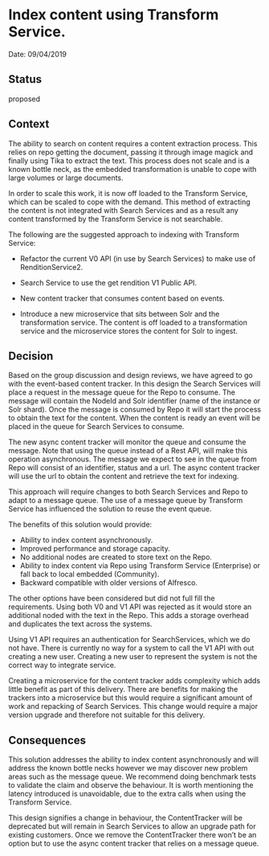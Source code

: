 # Index content using Transform Service.

Date: 09/04/2019

## Status

proposed

## Context

The ability to search on content requires a content extraction process. This relies on repo getting the document, passing it through image magick and finally using Tika to extract the text. This process does not scale and is a known bottle neck, as the embedded transformation is unable to cope with large volumes or large documents.

In order to scale this work, it is now off loaded to the Transform Service, which can be scaled to cope with the demand. This method of extracting the content is not integrated with Search Services and as a result any content transformed by the Transform Service is not searchable.

The following are the suggested approach to indexing with Transform Service:

* Refactor the current V0 API (in use by Search Services) to make use of RenditionService2.

* Search Service to use the get rendition V1 Public API.

* New content tracker that consumes content based on events.

* Introduce a new microservice that sits between Solr and the transformation service. The content is off loaded to a transformation service and the microservice stores the content for Solr to ingest.

## Decision

Based on the group discussion and design reviews, we have agreed to go with the event-based content tracker.
In this design the Search Services will place a request in the message queue for the Repo to consume.
The message will contain the NodeId and Solr identifier (name of the instance or Solr shard).
Once the message is consumed by Repo it will start the process to obtain the text for the content.
When the content is ready an event will be placed in the queue for Search Services to consume.

The new async content tracker will monitor the queue and consume the message. Note that using the queue instead of a Rest API, will make this operation asynchronous. The message we expect to see in the queue from Repo will consist of an identifier, status and a url. The async content tracker will use the url to obtain the content and retrieve the text for indexing.

This approach will require changes to both Search Services and Repo to adapt to a message queue.
The use of a message queue by Transform Service has influenced the solution to reuse the event queue.

The benefits of this solution would provide:
* Ability to index content asynchronously.
* Improved performance and storage capacity.
* No additional nodes are created to store text on the Repo.
* Ability to index content via Repo using Transform Service (Enterprise) or fall back to local embedded (Community).
* Backward compatible with older versions of Alfresco.

The other options have been considered but did not full fill the requirements.
Using both V0 and V1 API was rejected as it would store an additional noded with the text in the Repo.
This adds a storage overhead and duplicates the text across the systems.

Using V1 API requires an authentication for SearchServices, which we do not have. There is currently no way for a system to call the V1 API with out creating a new user. Creating a new user to represent the system is not the correct way to integrate service.

Creating a microservice for the content tracker adds complexity which adds little benefit as part of this delivery. There are benefits for making the trackers into a microservice but this would require a significant amount of work and repacking of Search Services. This change would require a major version upgrade and therefore not suitable for this delivery.

## Consequences
This solution addresses the ability to index content asynchronously and will address the known bottle necks however we may discover new problem areas such as the message queue. We recommend doing benchmark tests to validate the claim and observe the behaviour. It is worth mentioning the latency introduced is unavoidable, due to the extra calls when using the Transform Service.

This design signifies a change in behaviour, the ContentTracker will be deprecated but will remain in Search Services to allow an upgrade path for existing customers. Once we remove the ContentTracker there won’t be an option but to use the async content tracker that relies on a message queue.
